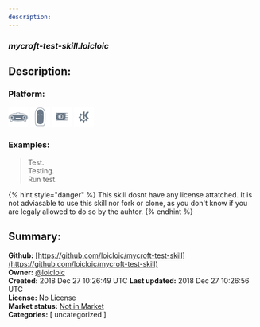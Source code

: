 ```yaml
---
description: 
---
```


### _mycroft-test-skill.loicloic_  
## Description:  
  
  
  
### Platform:  
 ![Mark I](../.gitbook/assets/mark-1-icon.png)  ![Mark II](../.gitbook/assets/mark-2-icon.png)  ![Picroft](../.gitbook/assets/picroft-icon.png)  ![plasmoid](../.gitbook/assets/kde.png)   
### Examples:  
> Test.  
> Testing.  
> Run test.  
  
{% hint style="danger" %}
This skill dosnt have any license attatched. It is not adviasable to use this skill nor fork or clone, as you don't know if you are legaly allowed to do so by the auhtor.
{% endhint %}
  
## Summary:  
**Github:** [https://github.com/loicloic/mycroft-test-skill](https://github.com/loicloic/mycroft-test-skill)  
**Owner:** [@loicloic](https://github.com/loicloic)  
**Created:** 2018 Dec 27 10:26:49 UTC  **Last updated:** 2018 Dec 27 10:26:56 UTC  
**License:** No License  
**Market status:** [Not in Market](https://market.mycroft.ai/skill/)  
**Categories:** [ uncategorized ]   
